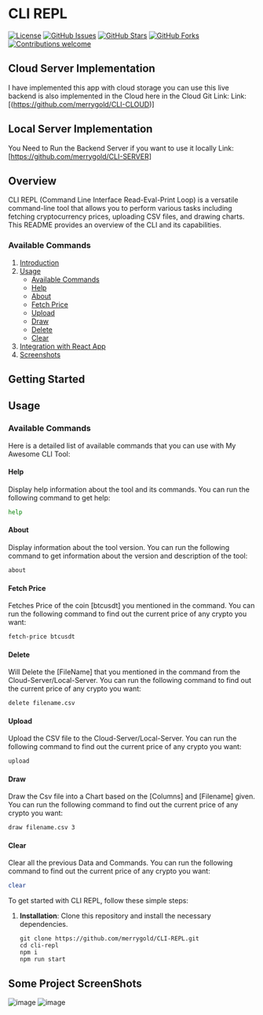 # CLI REPL

[![License](https://img.shields.io/badge/license-MIT-blue.svg)](https://github.com/yourusername/your-cli-repl/blob/main/LICENSE)
[![GitHub Issues](https://img.shields.io/github/issues/yourusername/your-cli-repl)](https://github.com/yourusername/your-cli-repl/issues)
[![GitHub Stars](https://img.shields.io/github/stars/yourusername/your-cli-repl)](https://github.com/yourusername/your-cli-repl/stargazers)
[![GitHub Forks](https://img.shields.io/github/forks/yourusername/your-cli-repl)](https://github.com/yourusername/your-cli-repl/network/members)
[![Contributions welcome](https://img.shields.io/badge/contributions-welcome-brightgreen.svg)](CONTRIBUTING.md)

## Cloud Server Implementation
I have implemented this app with cloud storage you can use this live backend is also implemented in the Cloud here in the Cloud Git Link:  Link:[(https://github.com/merrygold/CLI-CLOUD)]

## Local Server Implementation
You Need to Run the Backend Server if you want to use it locally   Link:[https://github.com/merrygold/CLI-SERVER]

## Overview
CLI REPL (Command Line Interface Read-Eval-Print Loop) is a versatile command-line tool that allows you to perform various tasks including fetching cryptocurrency prices, uploading CSV files, and drawing charts. This README provides an overview of the CLI and its capabilities.

### Available Commands
1. [Introduction](#introduction)
2. [Usage](#usage)
   - [Available Commands](#available-commands)
   - [Help](#help)
   - [About](#about)
   - [Fetch Price](#fetch-price)
   - [Upload](#upload)
   - [Draw](#draw)
   - [Delete](#delete)
   - [Clear](#clear)
3. [Integration with React App](#integration-with-react-app)
4. [Screenshots](#screenshots)
## Getting Started

## Usage

### Available Commands

Here is a detailed list of available commands that you can use with My Awesome CLI Tool:

#### Help

Display help information about the tool and its commands. You can run the following command to get help:
```bash
help
```

#### About

Display information about the tool version. You can run the following command to get information about the version and description of the tool:

```bash
about
```

#### Fetch Price

Fetches Price of the coin [btcusdt] you mentioned in the command. You can run the following command to find out the current price of any crypto you want:

```bash
fetch-price btcusdt
```

#### Delete

Will Delete the [FileName] that you mentioned in the command from the Cloud-Server/Local-Server. You can run the following command to find out the current price of any crypto you want:

```bash
delete filename.csv
```

#### Upload

Upload the CSV file to the Cloud-Server/Local-Server. You can run the following command to find out the current price of any crypto you want:

```bash
upload
```

#### Draw

Draw the Csv file into a Chart based on the [Columns] and [Filename] given. You can run the following command to find out the current price of any crypto you want:

```bash
draw filename.csv 3
```
#### Clear

Clear all the previous Data and Commands. You can run the following command to find out the current price of any crypto you want:
```bash
clear
```




To get started with CLI REPL, follow these simple steps:

1. **Installation**: Clone this repository and install the necessary dependencies.
   ```shell
   git clone https://github.com/merrygold/CLI-REPL.git
   cd cli-repl
   npm i 
   npm run start

## Some Project ScreenShots

![image](https://github.com/merrygold/CLI-REPL/assets/66420624/a52cd3b7-a569-4fe4-aff7-81aa6c8116df)
![image](https://github.com/merrygold/CLI-REPL/assets/66420624/2619b1ff-57f3-4089-b4db-b13cc6d73031)


